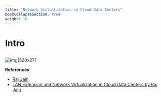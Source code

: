 ```yaml
---
title: "Network Virtualization in Cloud Data Centers"
bookCollapseSection: true
weight: 10
---
```


# Intro
## 
![img|320x271](https://prasenjitmanna.com/tech-book/diagrams/dc-virtualization/slide3-cluster.png)


**References:**
* [Raj Jain](https://www.cse.wustl.edu/~jain/cse570-21/index.html)
* [LAN Extension and Network Virtualization in Cloud Data Centers by Raj Jain](https://prasenjitmanna.com/tech-book/diagrams/dc-virtualization/LAN-Extension-and-Network-Virtualization-in-Cloud-Data-Centers-by-Raj-Jain.pdf)
